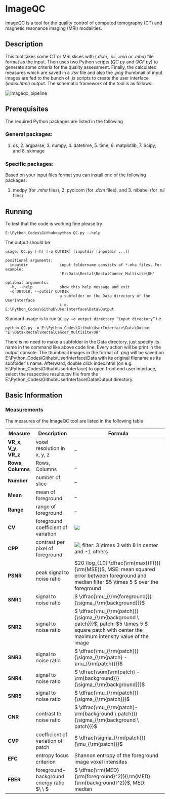 # ImageQC

ImageQC is a tool for the quality control of computed tomography (CT) and magnetic resonance imaging (MRI) modalities.

## Description


This tool takes some CT or MRI slices with (_.dcm_, _.nii_, _.ima_ or _.mha_) file format as the input. Then uses two Python scripts (_QC.py_ and _QCF.py_) to generate some criteria for the quality assessment. Finally, the calculated measures which are saved in a  _.tsv_ file and  also the _.png_ thumbnail of input images are fed to the bunch of _.js_ scripts to create the user interface (_index.html_) output. The schematic framework of the tool is as follows:



![imageqc_pipeline](https://user-images.githubusercontent.com/50635618/66402652-3343a600-e9b3-11e9-897e-68ebca4a93bc.png)


## Prerequisites

The required Python packages are listed in the following

### General packages:

1. os, 2. argparse, 3. numpy, 4. datetime, 5. time, 6. matplotlib, 7. Scipy, and 8. skimage

### Specific packages:

Based on your input files format you can install one of the following packages: 
1. medpy (for _.mha_ files), 2. pydicom (for _.dcm_ files), and 3. nibabel (for _.nii_ files)


## Running

To test that the code is working fine please try
```
E:\Python_Codes\Github>python QC.py --help

```
The output should be 
```
usage: QC.py [-h] [-o OUTDIR] [inputdir [inputdir ...]]

positional arguments:
  inputdir              input foldername consists of *.mha files. For example:
                        'E:\Data\Rectal\RectalCancer_Multisite\UH'

optional arguments:
  -h, --help            show this help message and exit
  -o OUTDIR, --outdir OUTDIR
                        a subfolder on the Data directory of the UserInterface
                        i.e. E:\Python_Codes\Github\UserInterface\Data\Output
```
Standard usage is to run ``` QC.py –o output directory “input directory” ``` i.e. 

```
python QC.py -o E:\Python_Codes\Github\UserInterface\Data\Output "E:\Data\Rectal\RectalCancer_Multisite\UH"

```
There is no need to make a subfolder in the Data directory, just specify its name in the command like above code line.
Every action will be print in the output console. The thumbnail images in the format of _.png_ will be saved on E:\Python_Codes\Github\UserInterface\Data with its original filename as its subfolder's name. Afterward, double click index.html (on e.g. E:\Python_Codes\Github\UserInterface) to open front end user interface, select the respective results.tsv file from the E:\Python_Codes\Github\UserInterface\Data\Output directory.

## Basic Information 

### Measurements

The measures of the ImageQC tool are listed in the following table

| Measure |  Description  |  Formula |
|---------|------------| ---------------------|
|   __VR_x__, __V_y__, __VR_z__ | voxel resolution in x, y, z| _ |
|   __Rows__, __Columns__  | Rows, Columns| _ |
|   __Number__  | number of slice| _ |
|   __Mean__  |  mean of foreground| _ |
|   __Range__  | range of foreground| _ |
|   __CV__  | foreground coefficient of variation| ![](http://www.sciweavers.org/download/Tex2Img_1570566359.jpg) |
|   __CPP__  | contrast per pixel of foreground| ![](http://www.sciweavers.org/download/Tex2Img_1570566532.jpg), filter: 3 \times 3  with 8 in center and -1 others|
|   __PSNR__  | peak signal to noise ratio| $20 \log_{10} \dfrac{\rm{max{(F)}}}{\rm{MSE}}$, MSE: mean squared error between foreground and median filter $5 \times 5 $ over the foreground   |
|   __SNR1__  | signal to noise ratio| $ \dfrac{\mu_{\rm{foreground}}}{\sigma_{\rm{background}}}$    |
|   __SNR2__  | signal to noise ratio| $ \dfrac{\mu_{\rm{patch}}}{\sigma_{\rm{background \ patch}}}$, patch: $5 \times 5 $ square patch with center the maximum intensity value of the image    |
|   __SNR3__  | signal to noise ratio| $ \dfrac{\mu_{\rm{patch}}}{\sigma_{\rm{patch} - \mu_{\rm{patch}}}}$    |
|   __SNR4__  | signal to noise ratio| $ \dfrac{\sum(\rm{patch} - \rm{background})}{\sigma_{\rm{background}}}$    |
|   __SNR5__  | signal to noise ratio| $ \dfrac{\mu_{\rm{patch}}}{\sigma_{\rm{patch}}}$    |
|   __CNR__  | contrast to noise ratio| $ \dfrac{\mu_{\rm{patch}-\rm{background \ patch}}}{\sigma_{\rm{background \ patch}}}$| 
|   __CVP__  | coefficient of variation of patch| $ \dfrac{\sigma_{\rm{patch}}}{\mu_{\rm{patch}}}$|
|   __EFC__  | entropy focus criterion| Shannon entropy of the foreground image voxel intensites|
|   __FBER__  | foreground-background energy ratio $\ \ $| $ \dfrac{\rm{MED}(\rm{foreground}^2)}{\rm{MED}(\rm{background}^2)}$, MED: median|
